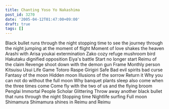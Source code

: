 ```yaml
---
title: Chanting Yoso Yo Nakashima
post_id: 3270
date: '2005-04-12T01:47:00+09:00'
draft: true
tags: []
---
```


Black bullet runs through the night stopping time to see the journey through the night jumping at the moment of flight Moment of love shakes the heaven Arashi with Arisa youkai extermination Zako cozy refuge mushroom bird Hakutaku dignified opposition Eiya's battle Start no longer start Reimu of the claim Revenge shoot down with the demon gun Frame Monthly person Kitsuisu Usui Life Game Totoro Raspe Girigiri Safe Bad evil spirits bad curse Fantasy of the moon Hidden moon Illusions of the sorrow Return it Why you can not do without the full moon Why banquet plants sleep also come when the three times come Come fly with the two of us and the flying broom Penglai Immortal People Scholar Glittering Throw away another black bullet that runs through the night Stopping time Nightlife surfing Full moon Shimamura Shimamura shines in Reimu and Reimu
